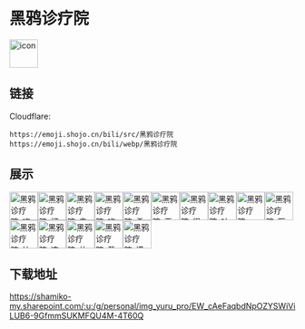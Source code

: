# 黑鸦诊疗院
<img src="https://emoji.shojo.cn/bili/src/黑鸦诊疗院/icon.png" width="50" height="50" alt="icon">

## 链接
Cloudflare:
```
https://emoji.shojo.cn/bili/src/黑鸦诊疗院
https://emoji.shojo.cn/bili/webp/黑鸦诊疗院
```
## 展示
<img src="https://emoji.shojo.cn/bili/src/黑鸦诊疗院/黑鸦诊疗院-吃药.png" width="50" height="50" alt="黑鸦诊疗院-吃药"><img src="https://emoji.shojo.cn/bili/src/黑鸦诊疗院/黑鸦诊疗院-打针吗.png" width="50" height="50" alt="黑鸦诊疗院-打针吗"><img src="https://emoji.shojo.cn/bili/src/黑鸦诊疗院/黑鸦诊疗院-去世.png" width="50" height="50" alt="黑鸦诊疗院-去世"><img src="https://emoji.shojo.cn/bili/src/黑鸦诊疗院/黑鸦诊疗院-吃惊.png" width="50" height="50" alt="黑鸦诊疗院-吃惊"><img src="https://emoji.shojo.cn/bili/src/黑鸦诊疗院/黑鸦诊疗院-希望人没事.png" width="50" height="50" alt="黑鸦诊疗院-希望人没事"><img src="https://emoji.shojo.cn/bili/src/黑鸦诊疗院/黑鸦诊疗院-无语.png" width="50" height="50" alt="黑鸦诊疗院-无语"><img src="https://emoji.shojo.cn/bili/src/黑鸦诊疗院/黑鸦诊疗院-很棒棒.png" width="50" height="50" alt="黑鸦诊疗院-很棒棒"><img src="https://emoji.shojo.cn/bili/src/黑鸦诊疗院/黑鸦诊疗院-咕咕.png" width="50" height="50" alt="黑鸦诊疗院-咕咕"><img src="https://emoji.shojo.cn/bili/src/黑鸦诊疗院/黑鸦诊疗院-一天一苹果.png" width="50" height="50" alt="黑鸦诊疗院-一天一苹果"><img src="https://emoji.shojo.cn/bili/src/黑鸦诊疗院/黑鸦诊疗院-医生远离我.png" width="50" height="50" alt="黑鸦诊疗院-医生远离我"><img src="https://emoji.shojo.cn/bili/src/黑鸦诊疗院/黑鸦诊疗院-快醒醒.png" width="50" height="50" alt="黑鸦诊疗院-快醒醒"><img src="https://emoji.shojo.cn/bili/src/黑鸦诊疗院/黑鸦诊疗院-这是病得治.png" width="50" height="50" alt="黑鸦诊疗院-这是病得治"><img src="https://emoji.shojo.cn/bili/src/黑鸦诊疗院/黑鸦诊疗院-放弃治疗.png" width="50" height="50" alt="黑鸦诊疗院-放弃治疗"><img src="https://emoji.shojo.cn/bili/src/黑鸦诊疗院/黑鸦诊疗院-戴口罩.png" width="50" height="50" alt="黑鸦诊疗院-戴口罩"><img src="https://emoji.shojo.cn/bili/src/黑鸦诊疗院/黑鸦诊疗院-摸摸头.png" width="50" height="50" alt="黑鸦诊疗院-摸摸头">

## 下载地址

https://shamiko-my.sharepoint.com/:u:/g/personal/img_yuru_pro/EW_cAeFaqbdNpOZYSWiViLUB6-9GfmmSUKMFQU4M-4T60Q
